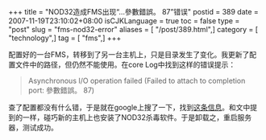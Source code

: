 +++
title = "NOD32造成FMS出现“...參數錯誤。 87”错误"
postid = 389
date = 2007-11-19T23:10:02+08:00
isCJKLanguage = true
toc = false
type = "post"
slug = "fms-nod32-error"
aliases = [ "/post/389.html",]
category = [ "technology",]
tag = [ "fms",]
+++


配置好的一台FMS，转移到了另一台主机上，只是目录发生了变化。我更新了配置文件中的路径，但仍然不能使用。在core
Log中找到这样的错误提示：

> Asynchronous I/O operation failed (Failed to attach to completion
> port: 參數錯誤。 87)

查了配置都没有什么错，于是就在google上搜了一下，找到[这条信息](http://www.ittang.com/2007/1101/1029.html)。和文中提到的一样，碰巧新的主机上也安装了NOD32杀毒软件。于是卸载之，重启服务器，测试成功。

